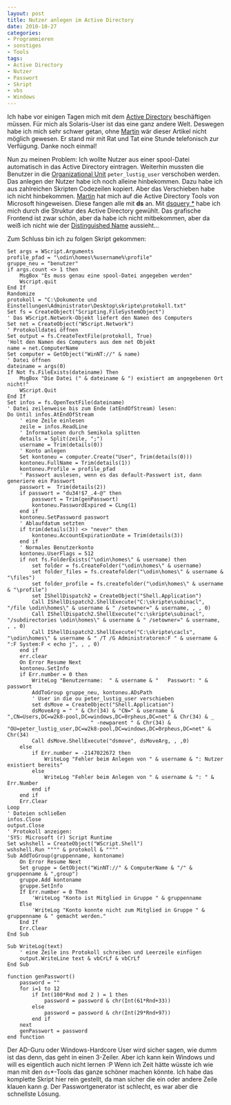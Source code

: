 ```yaml
---
layout: post
title: Nutzer anlegen im Active Directory
date: 2010-10-27
categories:
- Programmieren
- sonstiges
- Tools
tags:
- Active Directory
- Nutzer
- Passwort
- Skript
- vbs
- Windows
---
```


Ich habe vor einigen Tagen mich mit dem [Active Directory](http://www.rrzn.uni-hannover.de/fileadmin/it_sicherheit/pdf/SiTaWS05-ActiveDir.pdf)
beschäftigen müssen. Für mich als Solaris-User ist das eine ganz andere Welt. Deswegen habe ich mich sehr schwer getan,
ohne [Martin](https://meet-unix.org/) wär dieser Artikel nicht möglich gewesen. Er stand mir mit Rat und Tat eine
Stunde telefonisch zur Verfügung. Danke noch einmal!


Nun zu meinen Problem: Ich wollte Nutzer aus einer spool-Datei automatisch in das Active Directory eintragen. Weiterhin mussten die Benutzer in die
[Organizational Unit](https://en.wikipedia.org/wiki/Organizational_Unit) `peter_lustig_user` verschoben werden. Das anlegen der Nutzer habe ich noch
alleine hinbekommen. Dazu habe ich aus zahlreichen Skripten Codezeilen kopiert. Aber das Verschieben habe ich nicht hinbekommen.
[Martin](https://meet-unix.org/)  hat mich auf die Active Directory Tools von Microsoft hingeweisen. Diese fangen alle mit __ds__ an. 
Mit [dsquery *](http://ss64.com/nt/dsquery.html) habe ich mich durch die Struktur des Active Directory gewühlt. Das grafische Frontend ist zwar
schön, aber da habe ich nicht mitbekommen, aber da weiß ich nicht wie der [Distinguished Name](http://www.comptechdoc.org/os/windows/win2k/win2kadname.html) aussieht...


Zum Schluss bin ich zu folgen Skript gekommen:

~~~ vb.net
Set args = WScript.Arguments
profile_pfad = "\odin\homes\%username%\profile"
gruppe_neu = "benutzer"
if args.count <> 1 then
	MsgBox "Es muss genau eine spool-Datei angegeben werden"
	Wscript.quit
End If
Randomize
protokoll = "C:\Dokumente und Einstellungen\Administrator\Desktop\skripte\protokoll.txt"
Set fs = CreateObject("Scripting.FileSystemObject")
' Das WScript.Network-Objekt liefert den Namen des Computers
Set net = CreateObject("WScript.Network")
' Protokolldatei öffnen
Set output = fs.CreateTextFile(protokoll, True)
'Holt den Namen des Computers aus dem net Objekt
name = net.ComputerName
Set computer = GetObject("WinNT://" & name)
' Datei öffnen
dateiname = args(0)
If Not fs.FileExists(dateiname) Then
	MsgBox "Die Datei (" & dateiname & ") existiert am angegebenen Ort nicht!"
	WScript.Quit
End If
Set infos = fs.OpenTextFile(dateiname)
' Datei zeilenweise bis zum Ende (atEndOfStream) lesen:
Do Until infos.AtEndOfStream
	' eine Zeile einlesen
	zeile = infos.ReadLine
	' Informationen durch Semikola splitten
	details = Split(zeile, ";")
	username = Trim(details(0))
	' Konto anlegen
	Set kontoneu = computer.Create("User", Trim(details(0)))
	kontoneu.FullName = Trim(details(1))
	kontoneu.Profile = profile_pfad
	' Passwort auslesen, wenn es das default-Passwort ist, dann generiere ein Passwort
	passwort =  Trim(details(2))
	if passwort = "du34!$7_.4-@" then
		passwort = Trim(genPasswort)
		kontoneu.PasswordExpired = CLng(1)
	end if
	kontoneu.SetPassword passwort
	' Ablaufdatum setzten
	if trim(details(3)) <> "never" then
		kontoneu.AccountExpirationDate = Trim(details(3))
	end if
	' Normales Benutzerkonto
	kontoneu.UserFlags = 512
	if not fs.FolderExists("\odin\homes\" & username) then
		set folder = fs.CreateFolder("\odin\homes\" & username)
		set folder_files = fs.createfolder("\odin\homes\" & username & "\files")
		set folder_profile = fs.createfolder("\odin\homes\" & username & "\profile")
		set IShellDispatch2 = CreateObject("Shell.Application")
		Call IShellDispatch2.ShellExecute("C:\skripte\subinacl", "/file \odin\homes\" & username & " /setowner=" & username, , , 0)
		Call IShellDispatch2.ShellExecute("c:\skripte\subinacl", "/subdirectories \odin\homes\" & username & " /setowner=" & username, , , 0)
		Call IShellDispatch2.ShellExecute("C:\skripte\cacls", "\odin\homes\" & username & " /T /G Administratoren:F " & username & ":F System:F < echo j", , , 0)
	end if
	err.clear
	On Error Resume Next
	kontoneu.SetInfo
	if Err.number = 0 then
		WriteLog "Benutzername:  " & username & "   Passwort: " & passwort
		AddToGroup gruppe_neu, kontoneu.ADsPath
		' User in die ou peter_lustig_user verschieben
		set dsMove = CreateObject("Shell.Application")
		dsMoveArg = " " & Chr(34) & "CN=" & username & ",CN=Users,DC=w2k8-pool,DC=windows,DC=0rpheus,DC=net" & Chr(34) & _
	                       " -newparent " & Chr(34) & "OU=peter_lustig_user,DC=w2k8-pool,DC=windows,DC=0rpheus,DC=net" & Chr(34)
		Call dsMove.ShellExecute("dsmove", dsMoveArg, , ,0)
	else
		if Err.number = -2147022672 then
			WriteLog "Fehler beim Anlegen von " & username & ": Nutzer existiert bereits"
		else
			WriteLog "Fehler beim Anlegen von " & username & ": " & Err.Number
		end if
	end if
	Err.Clear
Loop
' Dateien schließen
infos.Close
output.Close
' Protokoll anzeigen:
'SYS: Microsoft (r) Script Runtime
Set wshshell = CreateObject("WScript.Shell")
wshshell.Run """" & protokoll & """"
Sub AddToGroup(gruppenname, kontoname)
	On Error Resume Next
	Set gruppe = GetObject("WinNT://" & ComputerName & "/" & gruppenname & ",group")
	gruppe.Add kontoname
	gruppe.SetInfo
	If Err.number = 0 Then
		'WriteLog "Konto ist Mitglied in Gruppe " & gruppenname
	Else
		'WriteLog "Konto konnte nicht zum Mitglied in Gruppe " & gruppenname & " gemacht werden."
	End If
	Err.Clear
End Sub

Sub WriteLog(text)
	' eine Zeile ins Protokoll schreiben und Leerzeile einfügen
	output.WriteLine text & vbCrLf & vbCrLf
End Sub

function genPasswort()
	password = ""
	for i=1 to 12
		if Int(100*Rnd mod 2 ) = 1 then
			password = password & chr(Int(61*Rnd+33))
		else
			password = password & chr(Int(29*Rnd+97))
		end if
	next
	genPasswort = password
end function
~~~

Der AD-Guru oder Windows-Hardcore User wird sicher sagen, wie dumm ist das denn, das geht in einen 3-Zeiler.
Aber ich kann kein Windows und will es eigentlich auch nicht lernen :P Wenn ich Zeit hätte wüsste ich wie man
mit den `ds`*-Tools das ganze schöner machen könnte. Ich habe das komplette Skript hier rein gestellt, da
man sicher die ein oder andere Zeile klauen kann *g*. Der Passwortgenerator ist schlecht,
es war aber die schnellste Lösung.
